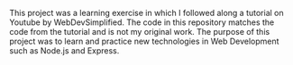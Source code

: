 This project was a learning exercise in which I followed along a tutorial on Youtube by WebDevSimplified. The code in this repository matches the code from the tutorial and is not my original work. The purpose of this project was to learn and practice new technologies in Web Development such as Node.js and Express.

